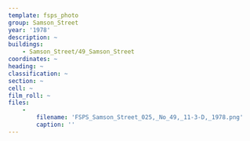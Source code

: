 ```yaml
---
template: fsps_photo
group: Samson_Street
year: '1978'
description: ~
buildings:
    - Samson_Street/49_Samson_Street
coordinates: ~
heading: ~
classification: ~
section: ~
cell: ~
film_roll: ~
files:
    -
        filename: 'FSPS_Samson_Street_025,_No_49,_11-3-D,_1978.png'
        caption: ''
---
```

